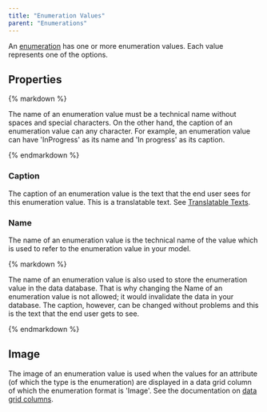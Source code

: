 ```yaml
---
title: "Enumeration Values"
parent: "Enumerations"
---
```



An [enumeration](Enumerations) has one or more enumeration values. Each value represents one of the options.

## Properties

<div class="alert alert-info">{% markdown %}

The name of an enumeration value must be a technical name without spaces and special characters. On the other hand, the caption of an enumeration value can any character. For example, an enumeration value can have 'InProgress' as its name and 'In progress' as its caption.

{% endmarkdown %}</div>

### Caption

The caption of an enumeration value is the text that the end user sees for this enumeration value. This is a translatable text. See [Translatable Texts](Translatable+Texts).

### Name

The name of an enumeration value is the technical name of the value which is used to refer to the enumeration value in your model.

<div class="alert alert-warning">{% markdown %}

The name of an enumeration value is also used to store the enumeration value in the data database. That is why changing the Name of an enumeration value is not allowed; it would invalidate the data in your database. The caption, however, can be changed without problems and this is the text that the end user gets to see.

{% endmarkdown %}</div>

## Image

The image of an enumeration value is used when the values for an attribute (of which the type is the enumeration) are displayed in a data grid column of which the enumeration format is 'Image'. See the documentation on [data grid columns](Columns).

